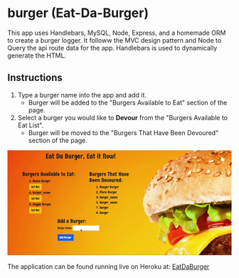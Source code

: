 # burger (Eat-Da-Burger)

This app uses Handlebars, MySQL, Node, Express, and a homemade ORM to create a burger logger. It followw the MVC design pattern and Node to Query the api route data for the app. Handlebars is used to dynamically generate the HTML.

## Instructions
1. Type a burger name into the app and add it.
    - Burger will be added to the "Burgers Available to Eat" section of the page.
2. Select a burger you would like to **Devour** from the "Burgers Available to Eat List".
    - Burger will be moved to the "Burgers That Have Been Devoured" section of the page.

![burger video](/public/assets/img/markdown.gif)

The application can be found running live on Heroku at: [EatDaBurger](https://guarded-eyrie-63823.herokuapp.com/)
